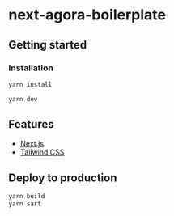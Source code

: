# next-agora-boilerplate

## Getting started

### Installation

```sh
yarn install
```

```sh
yarn dev
```

## Features

- [Next.js](https://nextjs.org/)
- [Tailwind CSS](https://tailwindcss.com/)

## Deploy to production

```sh
yarn build
yarn sart
```
